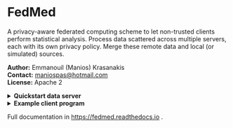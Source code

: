 # FedMed

A privacy-aware federated computing scheme 
to let non-trusted clients
perform statistical analysis. Process data
scattered across multiple servers, each with
its own privacy policy. Merge these remote data 
and local (or simulated) sources.

**Author:** Emmanouil (Manios) Krasanakis<br>
**Contact:** maniospas@hotmail.com<br>
**License:** Apache 2<br>

<details>
<summary><b>Quickstart data server</b></summary>

Install FedMed with:

```
pip install fedmed
```


Data servers host your data for clients to use.
Custom map operations of the map-reduce scheme
are specified in the configuration file. Sometimes,
you will have the same configuration for your servers
and the client that uses them. Otherwise,
find a first default
in the `example/` folder, and replace the paths to
implementations with your own. Also remove any 
operations you do not want to support for privacy
reasons.

```python
import fedmed as fm
server = fm.Server(config="config.yaml")
```

:construction: Privacy policies may make
`fedmed.ops.private` operations inexact.

Each server can contain fragments of several datasets.
Load data as pandas dataframes or combinations
of lists and dicts, and set them as fragments
like below.

```python
data = [1, 2, 3]  # or dict of lists, pandas dataframe, etc
server["test array part 1"] = data
```

Finally, run your server with a flask-supporing
WSGI library, like waitress. 
This will let clients include it in data operations.

```python
from waitress import serve

if __name__ == "__main__":
    serve(server.app, host="127.0.0.1", port=8000)
```

:globe_with_meridians: Set up a reverse proxy server to restrict
who can perform operations on your system.

---

</details>

<details>
<summary><b>Example client program</b></summary>

Install FedMed with:

```
pip install fedmed
```

Set up communication channels with remote
data fragments (i.e., parts of the same dataset)
and organize them into one dataset. Datasets 
are allowed to only partially match in terms of
structure and operations.

```python
import fedmed as fm
sources = [
    fm.Remote(ip="http://127.0.0.1:8000", fragment="test array part 1"),
    fm.Remote(ip="http://127.0.0.1:8000", fragment="test array part 2")
]
data = fm.FedData(sources, config="config.yaml")
```

Call simple operations among those described in the 
default configuration file `config.yaml` (find a first default
in the `example/` folder) or define new ones.
The same configuration could be shared between the client and 
servers, but this is not mandatory; 
some servers may not support some
capabilities, in which case some computations will fail.

Operations are performed under a map-reduce scheme.
The map is performed in the servers, and the reduce
on the client. Each server is left in control of both
how it performs its namesake map methods, and how it 
distorts outcomes to comply with some privacy policy. 

```python
from fedmed.stats import sum, len
mean = sum(data) / len(data)
print('Mean', mean)
```

:lock: Control of map operations allows server owners 
to set their own privacy policies. For example, 
they may share new internal data compared to 
old ones only when enough new samples are gathered
(in the interim, outcomes on older versions of the
dataset will be exposed).

For the above code to run, you need to set up
some devices to run at the respective ip addresses.

---

</details>



Full documentation in https://fedmed.readthedocs.io .